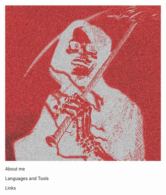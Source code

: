 [![Header](https://github.com/jeferaw/jeferaw/blob/main/assets/image.jpg)](https://github.com/jeferaw)

About me

Languages and Tools

Links